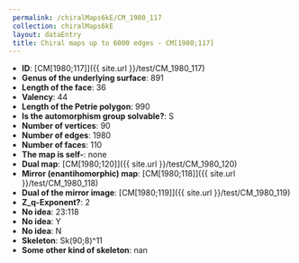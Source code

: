```yaml
--- 
 permalink: /chiralMaps6kE/CM_1980_117 
 collection: chiralMaps6kE
 layout: dataEntry
 title: Chiral maps up to 6000 edges - CM[1980;117]
---
```


- **ID**: [CM[1980;117]]({{ site.url }}/test/CM_1980_117)
- **Genus of the underlying surface**: 891
- **Length of the face**: 36
- **Valency**: 44
- **Length of the Petrie polygon**: 990
- **Is the automorphism group solvable?**: S
- **Number of vertices**: 90
- **Number of edges**: 1980
- **Number of faces**: 110
- **The map is self-**: none
- **Dual map**: [CM[1980;120]]({{ site.url }}/test/CM_1980_120)
- **Mirror (enantihomorphic) map**: [CM[1980;118]]({{ site.url }}/test/CM_1980_118)
- **Dual of the mirror image**: [CM[1980;119]]({{ site.url }}/test/CM_1980_119)
- **Z_q-Exponent?**: 2
- **No idea**:  23:118
- **No idea**: Y
- **No idea**: N
- **Skeleton**: Sk(90;8)^11
- **Some other kind of skeleton**: nan
